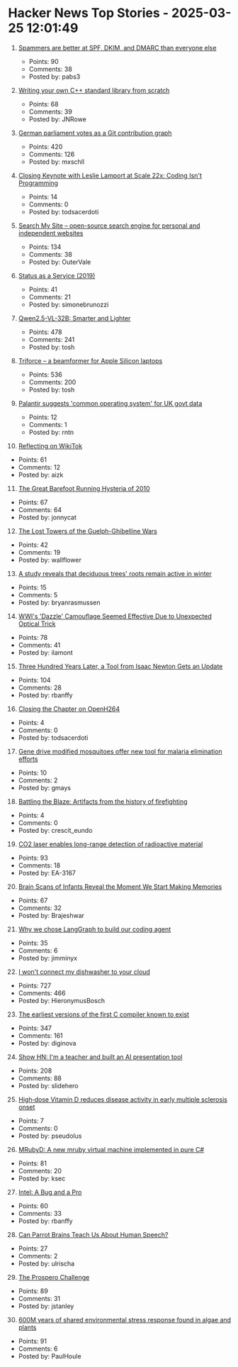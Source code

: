 # Hacker News Top Stories - 2025-03-25 12:01:49

1. [Spammers are better at SPF, DKIM, and DMARC than everyone else](https://toad.social/@grumpybozo/114213600922816869)
   - Points: 90
   - Comments: 38
   - Posted by: pabs3

2. [Writing your own C++ standard library from scratch](https://nibblestew.blogspot.com/2025/03/writing-your-own-c-standard-library.html)
   - Points: 68
   - Comments: 39
   - Posted by: JNRowe

3. [German parliament votes as a Git contribution graph](https://abstimmung.eu/git/2024)
   - Points: 420
   - Comments: 126
   - Posted by: mxschll

4. [Closing Keynote with Leslie Lamport at Scale 22x: Coding Isn't Programming](https://www.socallinuxexpo.org/scale/22x/presentations/closing-keynote-leslie-lamport)
   - Points: 14
   - Comments: 0
   - Posted by: todsacerdoti

5. [Search My Site – open-source search engine for personal and independent websites](https://searchmysite.net)
   - Points: 134
   - Comments: 38
   - Posted by: OuterVale

6. [Status as a Service (2019)](https://www.eugenewei.com/blog/2019/2/19/status-as-a-service)
   - Points: 41
   - Comments: 21
   - Posted by: simonebrunozzi

7. [Qwen2.5-VL-32B: Smarter and Lighter](https://qwenlm.github.io/blog/qwen2.5-vl-32b/)
   - Points: 478
   - Comments: 241
   - Posted by: tosh

8. [Triforce – a beamformer for Apple Silicon laptops](https://github.com/chadmed/triforce)
   - Points: 536
   - Comments: 200
   - Posted by: tosh

9. [Palantir suggests 'common operating system' for UK govt data](https://www.theregister.com/2025/03/25/palantir_covid_inquiry_comments/)
   - Points: 12
   - Comments: 1
   - Posted by: rntn

10. [Reflecting on WikiTok](https://www.aizk.sh/posts/reflecting-on-wikitok)
   - Points: 61
   - Comments: 12
   - Posted by: aizk

11. [The Great Barefoot Running Hysteria of 2010](https://runningshoescore.com/blog/barefoot-running-hysteria-of-2010)
   - Points: 67
   - Comments: 64
   - Posted by: jonnycat

12. [The Lost Towers of the Guelph-Ghibelline Wars](https://www.exurbe.com/the-lost-towers-of-the-guelph-ghibelline-wars/)
   - Points: 42
   - Comments: 19
   - Posted by: wallflower

13. [A study reveals that deciduous trees' roots remain active in winter](https://www.creaf.cat/en/articules/deciduous-trees-roots-remain-active-winter)
   - Points: 15
   - Comments: 5
   - Posted by: bryanrasmussen

14. [WWI's 'Dazzle' Camouflage Seemed Effective Due to Unexpected Optical Trick](https://gizmodo.com/wwis-famous-dazzle-camouflage-seemed-effective-due-to-unexpected-optical-trick-study-finds-2000577568)
   - Points: 78
   - Comments: 41
   - Posted by: ilamont

15. [Three Hundred Years Later, a Tool from Isaac Newton Gets an Update](https://www.quantamagazine.org/three-hundred-years-later-a-tool-from-isaac-newton-gets-an-update-20250324/)
   - Points: 104
   - Comments: 28
   - Posted by: rbanffy

16. [Closing the Chapter on OpenH264](https://bbhtt.space/posts/closing-the-chapter-on-openh264/)
   - Points: 4
   - Comments: 0
   - Posted by: todsacerdoti

17. [Gene drive modified mosquitoes offer new tool for malaria elimination efforts](https://www.imperial.ac.uk/news/261995/gene-drive-modified-mosquitoes-offer-tool/)
   - Points: 10
   - Comments: 2
   - Posted by: gmays

18. [Battling the Blaze: Artifacts from the history of firefighting](https://worldhistory.substack.com/p/battling-the-blaze)
   - Points: 4
   - Comments: 0
   - Posted by: crescit_eundo

19. [CO2 laser enables long-range detection of radioactive material](https://physicsworld.com/a/co2-laser-enables-long-range-detection-of-radioactive-material/)
   - Points: 93
   - Comments: 18
   - Posted by: EA-3167

20. [Brain Scans of Infants Reveal the Moment We Start Making Memories](https://singularityhub.com/2025/03/20/new-baby-brain-scans-reveal-the-moment-we-start-making-memories/)
   - Points: 67
   - Comments: 32
   - Posted by: Brajeshwar

21. [Why we chose LangGraph to build our coding agent](https://www.qodo.ai/blog/why-we-chose-langgraph-to-build-our-coding-agent/)
   - Points: 35
   - Comments: 6
   - Posted by: jimminyx

22. [I won't connect my dishwasher to your cloud](https://www.jeffgeerling.com/blog/2025/i-wont-connect-my-dishwasher-your-stupid-cloud)
   - Points: 727
   - Comments: 466
   - Posted by: HieronymusBosch

23. [The earliest versions of the first C compiler known to exist](https://github.com/mortdeus/legacy-cc)
   - Points: 347
   - Comments: 161
   - Posted by: diginova

24. [Show HN: I'm a teacher and built an AI presentation tool](undefined)
   - Points: 208
   - Comments: 88
   - Posted by: slidehero

25. [High‑dose Vitamin D reduces disease activity in early multiple sclerosis onset](https://medicalxpress.com/news/2025-03-highdose-vitamin-d-significantly-disease.html)
   - Points: 7
   - Comments: 0
   - Posted by: pseudolus

26. [MRubyD: A new mruby virtual machine implemented in pure C#](https://github.com/hadashiA/MRubyD)
   - Points: 81
   - Comments: 20
   - Posted by: ksec

27. [Intel: A Bug and a Pro](https://www.abortretry.fail/p/intel-a-bug-and-a-pro)
   - Points: 60
   - Comments: 33
   - Posted by: rbanffy

28. [Can Parrot Brains Teach Us About Human Speech?](https://www.smithsonianmag.com/smart-news/can-parrot-brains-teach-us-about-human-speech-study-finds-budgies-have-language-producing-regions-that-resemble-our-own-180986282/)
   - Points: 27
   - Comments: 2
   - Posted by: ulrischa

29. [The Prospero Challenge](https://www.mattkeeter.com/projects/prospero/)
   - Points: 89
   - Comments: 31
   - Posted by: jstanley

30. [600M years of shared environmental stress response found in algae and plants](https://phys.org/news/2025-03-million-years-environmental-stress-response.html)
   - Points: 91
   - Comments: 6
   - Posted by: PaulHoule

